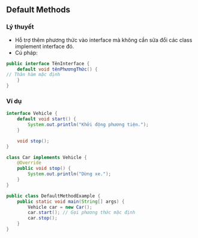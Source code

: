 ## Default Methods

### Lý thuyết

- Hỗ trợ thêm phương thức vào interface mà không cần sửa đổi các class
  implement interface đó.
- Cú pháp:

```java
public interface TênInterface {
    default void tênPhươngThức() {
// Thân hàm mặc định
    }
}
```

### Ví dụ

```java
interface Vehicle {
    default void start() {
        System.out.println("Khởi động phương tiện.");
    }

    void stop();
}

class Car implements Vehicle {
    @Override
    public void stop() {
        System.out.println("Dừng xe.");
    }
}

public class DefaultMethodExample {
    public static void main(String[] args) {
        Vehicle car = new Car();
        car.start(); // Gọi phương thức mặc định
        car.stop();
    }
}
```